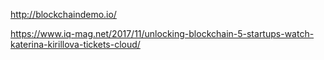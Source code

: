 

http://blockchaindemo.io/

https://www.iq-mag.net/2017/11/unlocking-blockchain-5-startups-watch-katerina-kirillova-tickets-cloud/

